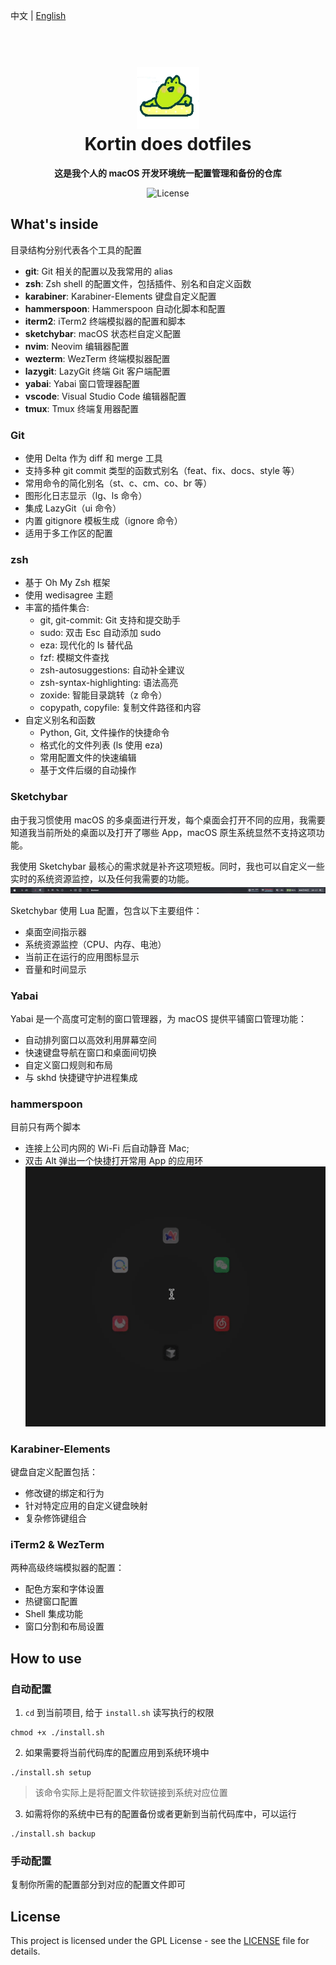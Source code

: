 <p align="left">
  中文 | <a href="./README.en.md">English</a>
<p>

<h1 align="center">
  <br>
  <img src="./_images/logo.png" alt="" width="100">
  <br>
  Kortin does dotfiles
  <br>
</h1>

<p align="center">
  <strong>这是我个人的 macOS 开发环境统一配置管理和备份的仓库</strong>
</p>

<p align="center">
  <img alt="License" src="https://img.shields.io/badge/license-GPL-%23DA70D6">
</p>

## What's inside

目录结构分别代表各个工具的配置

- **git**: Git 相关的配置以及我常用的 alias
- **zsh**: Zsh shell 的配置文件，包括插件、别名和自定义函数
- **karabiner**: Karabiner-Elements 键盘自定义配置
- **hammerspoon**: Hammerspoon 自动化脚本和配置
- **iterm2**: iTerm2 终端模拟器的配置和脚本
- **sketchybar**: macOS 状态栏自定义配置
- **nvim**: Neovim 编辑器配置
- **wezterm**: WezTerm 终端模拟器配置
- **lazygit**: LazyGit 终端 Git 客户端配置
- **yabai**: Yabai 窗口管理器配置
- **vscode**: Visual Studio Code 编辑器配置
- **tmux**: Tmux 终端复用器配置

### Git

- 使用 Delta 作为 diff 和 merge 工具
- 支持多种 git commit 类型的函数式别名（feat、fix、docs、style 等）
- 常用命令的简化别名（st、c、cm、co、br 等）
- 图形化日志显示（lg、ls 命令）
- 集成 LazyGit（ui 命令）
- 内置 gitignore 模板生成（ignore 命令）
- 适用于多工作区的配置

### zsh

- 基于 Oh My Zsh 框架
- 使用 wedisagree 主题
- 丰富的插件集合:
  - git, git-commit: Git 支持和提交助手
  - sudo: 双击 Esc 自动添加 sudo
  - eza: 现代化的 ls 替代品
  - fzf: 模糊文件查找
  - zsh-autosuggestions: 自动补全建议
  - zsh-syntax-highlighting: 语法高亮
  - zoxide: 智能目录跳转（z 命令）
  - copypath, copyfile: 复制文件路径和内容
- 自定义别名和函数
  - Python, Git, 文件操作的快捷命令
  - 格式化的文件列表 (ls 使用 eza)
  - 常用配置文件的快速编辑
  - 基于文件后缀的自动操作

### Sketchybar

由于我习惯使用 macOS 的多桌面进行开发，每个桌面会打开不同的应用，我需要知道我当前所处的桌面以及打开了哪些 App，macOS 原生系统显然不支持这项功能。

我使用 Sketchybar 最核心的需求就是补齐这项短板。同时，我也可以自定义一些实时的系统资源监控，以及任何我需要的功能。
<img src="./_images/sketchybar.png" />

Sketchybar 使用 Lua 配置，包含以下主要组件：

- 桌面空间指示器
- 系统资源监控（CPU、内存、电池）
- 当前正在运行的应用图标显示
- 音量和时间显示

### Yabai

Yabai 是一个高度可定制的窗口管理器，为 macOS 提供平铺窗口管理功能：

- 自动排列窗口以高效利用屏幕空间
- 快速键盘导航在窗口和桌面间切换
- 自定义窗口规则和布局
- 与 skhd 快捷键守护进程集成

### hammerspoon

目前只有两个脚本

- 连接上公司内网的 Wi-Fi 后自动静音 Mac;
- 双击 Alt 弹出一个快捷打开常用 App 的应用环
  <img src="./_images/hammerspoon-ring.gif" />

### Karabiner-Elements

键盘自定义配置包括：

- 修改键的绑定和行为
- 针对特定应用的自定义键盘映射
- 复杂修饰键组合

### iTerm2 & WezTerm

两种高级终端模拟器的配置：

- 配色方案和字体设置
- 热键窗口配置
- Shell 集成功能
- 窗口分割和布局设置

## How to use

### 自动配置

1. `cd` 到当前项目, 给于 `install.sh` 读写执行的权限

```shell
chmod +x ./install.sh
```

2. 如果需要将当前代码库的配置应用到系统环境中

```shell
./install.sh setup
```

> 该命令实际上是将配置文件软链接到系统对应位置

3. 如需将你的系统中已有的配置备份或者更新到当前代码库中，可以运行

```shell
./install.sh backup
```

### 手动配置

复制你所需的配置部分到对应的配置文件即可

## License

This project is licensed under the GPL License - see the [LICENSE](LICENSE) file for details.

